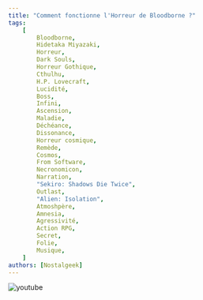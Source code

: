 ```yaml
---
title: "Comment fonctionne l'Horreur de Bloodborne ?"
tags:
    [
        Bloodborne,
        Hidetaka Miyazaki,
        Horreur,
        Dark Souls,
        Horreur Gothique,
        Cthulhu,
        H.P. Lovecraft,
        Lucidité,
        Boss,
        Infini,
        Ascension,
        Maladie,
        Déchéance,
        Dissonance,
        Horreur cosmique,
        Remède,
        Cosmos,
        From Software,
        Necronomicon,
        Narration,
        "Sekiro: Shadows Die Twice",
        Outlast,
        "Alien: Isolation",
        Atmoshpère,
        Amnesia,
        Agressivité,
        Action RPG,
        Secret,
        Folie,
        Musique,
    ]
authors: [Nostalgeek]
---
```


![youtube](https://www.youtube.com/watch?v=TUI5ODEXq0g)
